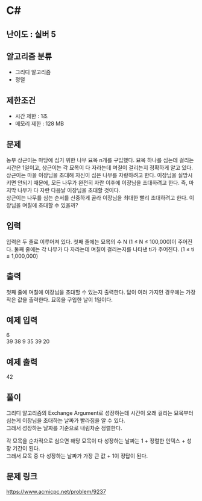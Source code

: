 # C#

## 난이도 : 실버 5

## 알고리즘 분류
  - 그리디 알고리즘
  - 정렬

## 제한조건
  - 시간 제한 : 1초
  - 메모리 제한 : 128 MB

## 문제
농부 상근이는 마당에 심기 위한 나무 묘목 n개를 구입했다. 묘목 하나를 심는데 걸리는 시간은 1일이고, 상근이는 각 묘목이 다 자라는데 며칠이 걸리는지 정확하게 알고 있다.<br/>
상근이는 마을 이장님을 초대해 자신이 심은 나무를 자랑하려고 한다. 이장님을 실망시키면 안되기 때문에, 모든 나무가 완전히 자란 이후에 이장님을 초대하려고 한다. 즉, 마지막 나무가 다 자란 다음날 이장님을 초대할 것이다.<br/>
상근이는 나무를 심는 순서를 신중하게 골라 이장님을 최대한 빨리 초대하려고 한다. 이장님을 며칠에 초대할 수 있을까?<br/>


## 입력
입력은 두 줄로 이루어져 있다. 첫째 줄에는 묘목의 수 N (1 ≤ N ≤ 100,000)이 주어진다. 둘째 줄에는 각 나무가 다 자라는데 며칠이 걸리는지를 나타낸 ti가 주어진다. (1 ≤ ti ≤ 1,000,000)<br/>


## 출력
첫째 줄에 며칠에 이장님을 초대할 수 있는지 출력한다. 답이 여러 가지인 경우에는 가장 작은 값을 출력한다. 묘목을 구입한 날이 1일이다.<br/>


## 예제 입력
6<br/>
39 38 9 35 39 20<br/>


## 예제 출력
42<br/>


## 풀이
그리디 알고리즘의 Exchange Argument로 성장하는데 시간이 오래 걸리는 묘목부터 심는게 이장님을 초대하는 날짜가 빨라짐을 알 수 있다.<br/>
그래서 성장하는 날짜를 기준으로 내림차순 정렬한다.<br/>


각 묘목을 순차적으로 심으면 해당 묘목이 다 성장하는 날짜는 1 + 정렬한 인덱스 + 성장 기간이 된다.<br/>
그래서 묘목 중 다 성장하는 날짜가 가장 큰 값 + 1이 정답이 된다.<br/> 


## 문제 링크
https://www.acmicpc.net/problem/9237